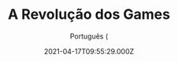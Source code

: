 ---
id: '32339dfc-f581-408c-9962-339f7399729d'
type: 'movie' # Filme, Série, Anime
title: "A Revolução dos Games"
synopsis: ["Esta é a história não contada das batalhas que deram origem à indústria multibilionária dos videogames. Um relato trazido pelo diretor vencedor do Oscar®, Daniel Junge, das inovações, fracassos e rivalidades do ego. Contado em ordem cronológica e apresentando os filhos do brilhante Ralph Baer, inventor do primeiro console de videogame, Nolan Bushnell, o co-fundador da Atari, e muitos outros especialistas na indústria de jogos, este documentário destaca os programadores, engenheiros, gerenciadores e as práticas comerciais que eles seguiram para competir uns contra os outros e se tornarem os magnatas dos games que conhecemos hoje.",
]
originalTitle: "Game Changers: Inside the Video Game Wars"
date: '2021-04-17T09:55:29.000Z'
update: '2021-04-17T09:55:29.000Z'
releaseDate: '2019-06-16T03:00:00.000Z'
imdb:
  rating: '7.4' # 8.5
  id: '' # tt0470752
duration: '1h 40 Min'
trailer:
  urls: [
    'MtQO3hLcRaQ',
  ]
tags: ['1080p']
genre: ['Documentário'] #
quality: 'WEB-DL' # BluRay, WEB-DL, HDTV, WEB-DL4K, WEB-DLe
format: 'MKV' # MKV, MP4, TS
audio: 'Português, Inglês' # Dublado, Legendado, Dual Audio, Dub & Leg
subtitle: 'Português (' # Português, inglês,
size: '5.1 GB' # 4.8 GB
audioQuality: 10
videoQuality: 10
directors: []
#  - name: 'Lana Wachowski'
#    image: ''
#  - name: 'Lilly Wachowski'
#    image: ''
cast: []
#  - name: 'Keanu Reeves'
#    image: ''
#    characterName: 'Neo'
writers: []
#  - name: ''
#    image: ''
maturityRating:
  age: '' # L , 10, 12, 14, 16, 18
  topics: [''] # Violence, Illegal drugs, Inappropriate Language, Legal Drugs, Sexual Content, Extreme Violence
###########################################
download:
  
  - url: 'magnet:?xt=urn:btih:0bbd4d857be16e0677b91a903cfc3915a540b1a5&dn=A.Revolu%c3%a7%c3%a3o.dos.Games.2021.1080p.WEB-DL.DUAL.COMANDO.TO&tr=udp%3a%2f%2fpublic.popcorn-tracker.org%3a6969%2fannounce&tr=udp%3a%2f%2ftracker.internetwarriors.net%3a1337%2fannounce&tr=udp%3a%2f%2ftracker.opentrackr.org%3a1337%2fannounce&tr=udp%3a%2f%2fexodus.desync.com%3a6969%2fannounce&tr=udp%3a%2f%2fretracker.lanta-net.ru%3a2710%2fannounce&tr=udp%3a%2f%2fopen.stealth.si%3a80%2fannounce&tr=udp%3a%2f%2fwww.torrent.eu.org%3a451%2fannounce&tr=udp%3a%2f%2fopentracker.i2p.rocks%3a6969%2fannounce&tr=http%3a%2f%2ftracker.opentrackr.org%3a1337%2fannounce&tr=udp%3a%2f%2f3rt.tace.ru%3a60889%2fannounce'
    resolution: '1080p' # 720p, 1080p, 4K,
    audio: 'Dual Áudio' # Dublado, Legendado, Dual Audio
    size: '' # 4.8 GB
    quality: '' # BluRay, WEB-DL
    format: '' # MKV
images:
  cover: '/assets/movies/a-revolucao-dos-games.jpg'
  background: '/assets/movies/'
---